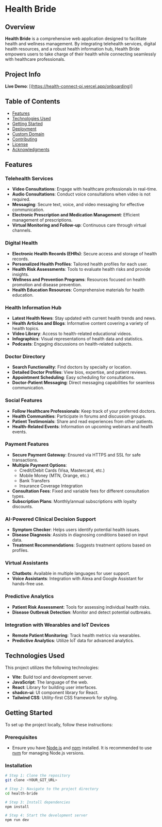 # Health Bride

## Overview

**Health Bride** is a comprehensive web application designed to facilitate health and wellness management. By integrating telehealth services, digital health resources, and a robust health information hub, Health Bride empowers users to take charge of their health while connecting seamlessly with healthcare professionals.

## Project Info

**Live Demo**: [(https://health-connect-pi.vercel.app/onboarding)]

## Table of Contents

- [Features](#features)
- [Technologies Used](#technologies-used)
- [Getting Started](#getting-started)
- [Deployment](#deployment)
- [Custom Domain](#custom-domain)
- [Contributing](#contributing)
- [License](#license)
- [Acknowledgments](#acknowledgments)

## Features

### Telehealth Services

- **Video Consultations**: Engage with healthcare professionals in real-time.
- **Audio Consultations**: Conduct voice consultations when video is not required.
- **Messaging**: Secure text, voice, and video messaging for effective communication.
- **Electronic Prescription and Medication Management**: Efficient management of prescriptions.
- **Virtual Monitoring and Follow-up**: Continuous care through virtual channels.

### Digital Health

- **Electronic Health Records (EHRs)**: Secure access and storage of health records.
- **Personalized Health Profiles**: Tailored health profiles for each user.
- **Health Risk Assessments**: Tools to evaluate health risks and provide insights.
- **Wellness and Prevention Programs**: Resources focused on health promotion and disease prevention.
- **Health Education Resources**: Comprehensive materials for health education.

### Health Information Hub

- **Latest Health News**: Stay updated with current health trends and news.
- **Health Articles and Blogs**: Informative content covering a variety of health topics.
- **Video Library**: Access to health-related educational videos.
- **Infographics**: Visual representations of health data and statistics.
- **Podcasts**: Engaging discussions on health-related subjects.

### Doctor Directory

- **Search Functionality**: Find doctors by specialty or location.
- **Detailed Doctor Profiles**: View bios, expertise, and patient reviews.
- **Appointment Scheduling**: Easy scheduling for consultations.
- **Doctor-Patient Messaging**: Direct messaging capabilities for seamless communication.

### Social Features

- **Follow Healthcare Professionals**: Keep track of your preferred doctors.
- **Health Communities**: Participate in forums and discussion groups.
- **Patient Testimonials**: Share and read experiences from other patients.
- **Health-Related Events**: Information on upcoming webinars and health events.

### Payment Features

- **Secure Payment Gateway**: Ensured via HTTPS and SSL for safe transactions.
- **Multiple Payment Options**:
  - Credit/Debit Cards (Visa, Mastercard, etc.)
  - Mobile Money (MTN, Orange, etc.)
  - Bank Transfers
  - Insurance Coverage Integration
- **Consultation Fees**: Fixed and variable fees for different consultation types.
- **Subscription Plans**: Monthly/annual subscriptions with loyalty discounts.

### AI-Powered Clinical Decision Support

- **Symptom Checker**: Helps users identify potential health issues.
- **Disease Diagnosis**: Assists in diagnosing conditions based on input data.
- **Treatment Recommendations**: Suggests treatment options based on profiles.

### Virtual Assistants

- **Chatbots**: Available in multiple languages for user support.
- **Voice Assistants**: Integration with Alexa and Google Assistant for hands-free use.

### Predictive Analytics

- **Patient Risk Assessment**: Tools for assessing individual health risks.
- **Disease Outbreak Detection**: Monitor and detect potential outbreaks.

### Integration with Wearables and IoT Devices

- **Remote Patient Monitoring**: Track health metrics via wearables.
- **Predictive Analytics**: Utilize IoT data for advanced analytics.

## Technologies Used

This project utilizes the following technologies:

- **Vite**: Build tool and development server.
- **JavaScript**: The language of the web.
- **React**: Library for building user interfaces.
- **shadcn-ui**: UI component library for React.
- **Tailwind CSS**: Utility-first CSS framework for styling.

## Getting Started

To set up the project locally, follow these instructions:

### Prerequisites

- Ensure you have [Node.js](https://nodejs.org/) and [npm](https://www.npmjs.com/) installed. It is recommended to use [nvm](https://github.com/nvm-sh/nvm#installing-and-updating) for managing Node.js versions.

### Installation

```sh
# Step 1: Clone the repository
git clone <YOUR_GIT_URL>

# Step 2: Navigate to the project directory
cd health-bride

# Step 3: Install dependencies
npm install

# Step 4: Start the development server
npm run dev
```
